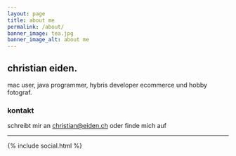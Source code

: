 ```yaml
---
layout: page
title: about me
permalink: /about/
banner_image: tea.jpg
banner_image_alt: about me
---
```


## christian eiden.

mac user, java programmer, hybris developer ecommerce und hobby fotograf.

### kontakt

schreibt mir an christian@eiden.ch oder finde mich auf

---

{% include social.html %}

[pw]: http://processwire.com
[jekyll]: http://jekyllrb.com
